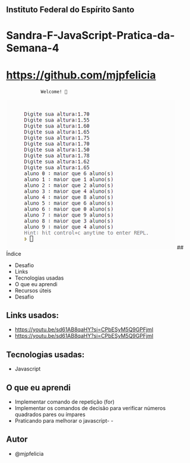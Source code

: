 ## Instituto Federal do Espírito Santo

# Sandra-F-JavaScript-Pratica-da-Semana-4
# https://github.com/mjpfelicia

                 Welcome! 👋
                 
<img src="./img/javsript4.png" alt="Site em Telas" />
## Índice

- Desafio
- Links
- Tecnologias usadas
- O que eu aprendi
- Recursos úteis
- Desafio


## Links usados:

- https://youtu.be/sd61AB8qaHY?si=CPbESyM5Q9GPFjmI
- https://youtu.be/sd61AB8qaHY?si=CPbESyM5Q9GPFjmI




## Tecnologias usadas:
- Javascript


## O que eu aprendi

- Implementar comando de repetição (for)
- Implementar os comandos de decisão para verificar números quadrados pares ou ímpares
- Praticando para melhorar o javascript- -

## Autor
- @mjpfelicia